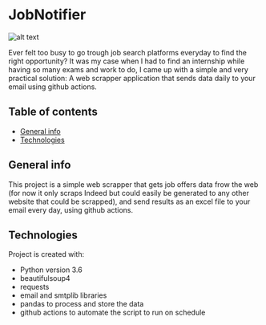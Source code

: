 # JobNotifier
![alt text](http://url/to/img.png)

Ever felt too busy to go trough job search platforms everyday to find the right opportunity? It was my case when I had to find an internship while having so many exams and work to do,  I came up with a simple and very practical solution:  A web scrapper application that sends data daily to your email using github actions.   
 
## Table of contents
* [General info](#general-info)
* [Technologies](#technologies)

## General info
This project is a simple web scrapper that gets job offers data frow the web (for now it only scraps Indeed but could easily be generated to any other website that could be scrapped), and send results as an excel file to your email every day, using github actions. 
	
## Technologies
Project is created with:
* Python version 3.6
* beautifulsoup4
* requests
* email and smtplib libraries 
* pandas to process and store the data
* github actions to automate the script to run on schedule
	

